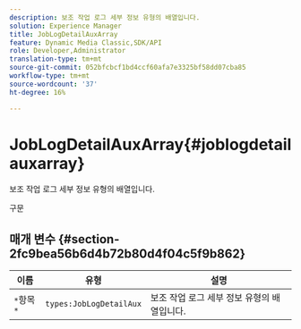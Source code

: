 ```yaml
---
description: 보조 작업 로그 세부 정보 유형의 배열입니다.
solution: Experience Manager
title: JobLogDetailAuxArray
feature: Dynamic Media Classic,SDK/API
role: Developer,Administrator
translation-type: tm+mt
source-git-commit: 052bfcbcf1bd4ccf60afa7e3325bf58dd07cba85
workflow-type: tm+mt
source-wordcount: '37'
ht-degree: 16%

---
```



# JobLogDetailAuxArray{#joblogdetailauxarray}

보조 작업 로그 세부 정보 유형의 배열입니다.

구문

## 매개 변수 {#section-2fc9bea56b6d4b72b80d4f04c5f9b862}

| 이름 | 유형 | 설명 |
|---|---|---|
| `*`항목`*` | `types:JobLogDetailAux` | 보조 작업 로그 세부 정보 유형의 배열입니다. |


